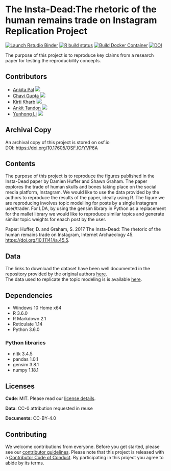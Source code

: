 # The Insta-Dead:The rhetoric of the human remains trade on Instagram Replication Project

<!-- badges: start -->
  [![Launch Rstudio Binder](http://mybinder.org/badge_logo.svg)](https://mybinder.org/v2/gh/UW-MSDS-DATA-598-Reproducibility-WI20/gupta-kharb-li-pal-tandon-replication-project/master?urlpath=rstudio)
[![R build status](https://github.com/UW-MSDS-DATA-598-Reproducibility-WI20/gupta-kharb-li-pal-tandon-replication-project/workflows/R-CMD-check/badge.svg)](https://github.com/UW-MSDS-DATA-598-Reproducibility-WI20/gupta-kharb-li-pal-tandon-replication-project/actions)
[![Build Docker Container](https://github.com/UW-MSDS-DATA-598-Reproducibility-WI20/gupta-kharb-li-pal-tandon-replication-project/workflows/Build-Docker-Container/badge.svg)](https://github.com/UW-MSDS-DATA-598-Reproducibility-WI20/gupta-kharb-li-pal-tandon-replication-project/actions)
[![DOI](https://img.shields.io/badge/OSF-DOI%3A%2010.17605%2FOSF.IO%2FYVP6A-brightgreen)](https://doi.org/10.17605/OSF.IO/YVP6A)
<!-- badges: end -->

The purpose of this project is to reproduce key claims from a research paper for testing the reproducbility concepts.

## Contributors

- [Ankita Pal](https://github.com/ankitapal189) [![](https://orcid.org/sites/default/files/images/orcid_16x16.png)](https://orcid.org/0000-0001-8411-968X)
- [Chavi Gupta](https://github.com/chavi-g) [![](https://orcid.org/sites/default/files/images/orcid_16x16.png)](https://orcid.org/0000-0003-3884-8456)
- [Kirti Kharb](https://github.com/KirtiKharb) [![](https://orcid.org/sites/default/files/images/orcid_16x16.png)](https://orcid.org/0000-0002-5066-8549)
- [Ankit Tandon](https://github.com/ankittandon) [![](https://orcid.org/sites/default/files/images/orcid_16x16.png)](https://orcid.org/0000-0001-6319-7670)
- [Yunhong Li](https://github.com/mabelli)  [![](https://orcid.org/sites/default/files/images/orcid_16x16.png)](https://orcid.org/0000-0002-0249-3975)

## Archival Copy

An archival copy of this project is stored on osf.io  
DOI: https://doi.org/10.17605/OSF.IO/YVP6A

## Contents

The purpose of this project is to reproduce the figures published in the Insta-Dead paper by Damien Huffer and Shawn Graham. The paper explores the trade of human skulls and bones taking place on the social media platform, Instagram. We would like to use the data provided by the authors to reproduce the results of the paper, ideally using R. The figure we are reproducing involves topic modelling for posts by a single Instagram user/trader. For LDA, by using the gensim library in Python as a replacement for the mallet library we would like to reproduce similar topics and generate similar topic weights for eaach post by the user.

Paper:
Huffer, D. and Graham, S. 2017 The Insta-Dead: The rhetoric of the human remains trade on Instagram, Internet Archaeology 45. https://doi.org/10.11141/ia.45.5.


## Data
The links to download the dataset have been well documented in the repository provided by the original authors [here](https://github.com/shawngraham/insta-dead-article).  
The data used to replicate the topic modeling is is available [here](/data).

## Dependencies
- Windows 10 Home x64
- R 3.6.0
- R Markdown 2.1
- Reticulate 1.14
- Python 3.6.0

### Python libraries

- nltk 3.4.5
- pandas 1.0.1
- gensim 3.8.1
- numpy 1.18.1

## Licenses

**Code**: MIT. Please read our [license details](LICENSE.md).

**Data**: CC-0 attribution requested in reuse

**Documents:** CC-BY-4.0

## Contributing
We welcome contributions from everyone. Before you get started, please see our [contributor guidelines](CONTRIBUTING.md). Please note that this project is released with a [Contributor Code of Conduct](CODE_OF_CONDUCT.md). By participating in this project you agree to abide by its terms.
